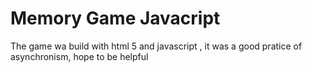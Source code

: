 # Memory Game Javacript

The game wa build with html 5 and javascript , it was a good pratice of asynchronism, hope to be helpful

